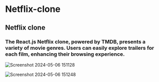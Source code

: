 # Netflix-clone
## Netflix clone 
### The React.js Netflix clone, powered by TMDB, presents a variety of movie genres. Users can easily explore trailers for each film, enhancing their browsing experience.

![Screenshot 2024-05-06 151128](https://github.com/jenefar12/Netflix-clone/assets/97447431/fd55b75d-3e3c-4ba1-a735-bae7331beaa3)

![Screenshot 2024-05-06 151248](https://github.com/jenefar12/Netflix-clone/assets/97447431/e735750c-fc06-46b3-abd6-766b77b93a77)
